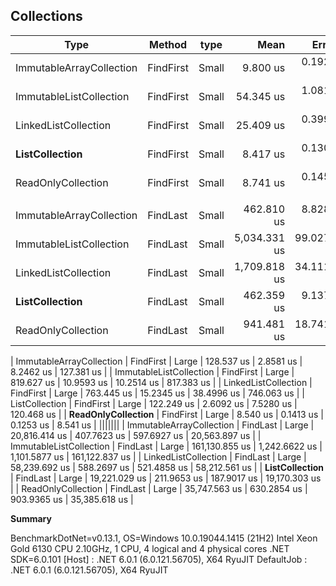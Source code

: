 ## Collections

|                         Type |    Method |  type |           Mean |         Error |        StdDev |         Median |
|----------------------------- |---------- |------ |---------------:|--------------:|--------------:|---------------:|
|     ImmutableArrayCollection | FindFirst | Small |       9.800 us |     0.1924 us |     0.2938 us |       9.816 us |
|      ImmutableListCollection | FindFirst | Small |      54.345 us |     1.0816 us |     2.0315 us |      53.596 us |
|         LinkedListCollection | FindFirst | Small |      25.409 us |     0.3998 us |     0.3338 us |      25.364 us |
|           **ListCollection** | FindFirst | Small |       8.417 us |     0.1309 us |     0.1224 us |       8.428 us |
|           ReadOnlyCollection | FindFirst | Small |       8.741 us |     0.1456 us |     0.2393 us |       8.672 us |
|||||||
|     ImmutableArrayCollection |  FindLast | Small |     462.810 us |     8.8284 us |    11.1651 us |     461.476 us |
|      ImmutableListCollection |  FindLast | Small |   5,034.331 us |    99.0277 us |   206.7078 us |   5,036.925 us |
|         LinkedListCollection |  FindLast | Small |   1,709.818 us |    34.1118 us |    36.4992 us |   1,711.116 us |
|           **ListCollection** |  FindLast | Small |     462.359 us |     9.1372 us |    14.7548 us |     464.668 us |
|           ReadOnlyCollection |  FindLast | Small |     941.481 us |    18.7418 us |    30.7933 us |     935.237 us |

|     ImmutableArrayCollection | FindFirst | Large |     128.537 us |     2.8581 us |     8.2462 us |     127.381 us |
|      ImmutableListCollection | FindFirst | Large |     819.627 us |    10.9593 us |    10.2514 us |     817.383 us |
|         LinkedListCollection | FindFirst | Large |     763.445 us |    15.2345 us |    38.4996 us |     746.063 us |
|               ListCollection | FindFirst | Large |     122.249 us |     2.6092 us |     7.5280 us |     120.468 us |
|       **ReadOnlyCollection** | FindFirst | Large |       8.540 us |     0.1413 us |     0.1253 us |       8.541 us |
|||||||
|     ImmutableArrayCollection |  FindLast | Large |  20,816.414 us |   407.7623 us |   597.6927 us |  20,563.897 us |
|      ImmutableListCollection |  FindLast | Large | 161,130.855 us | 1,242.6622 us | 1,101.5877 us | 161,122.837 us |
|         LinkedListCollection |  FindLast | Large |  58,239.692 us |   588.2697 us |   521.4858 us |  58,212.561 us |
|           **ListCollection** |  FindLast | Large |  19,221.029 us |   211.9653 us |   187.9017 us |  19,170.303 us |
|           ReadOnlyCollection |  FindLast | Large |  35,747.563 us |   630.2854 us |   903.9365 us |  35,385.618 us |

**Summary**

BenchmarkDotNet=v0.13.1, OS=Windows 10.0.19044.1415 (21H2)
Intel Xeon Gold 6130 CPU 2.10GHz, 1 CPU, 4 logical and 4 physical cores
.NET SDK=6.0.101
  [Host]     : .NET 6.0.1 (6.0.121.56705), X64 RyuJIT
  DefaultJob : .NET 6.0.1 (6.0.121.56705), X64 RyuJIT
